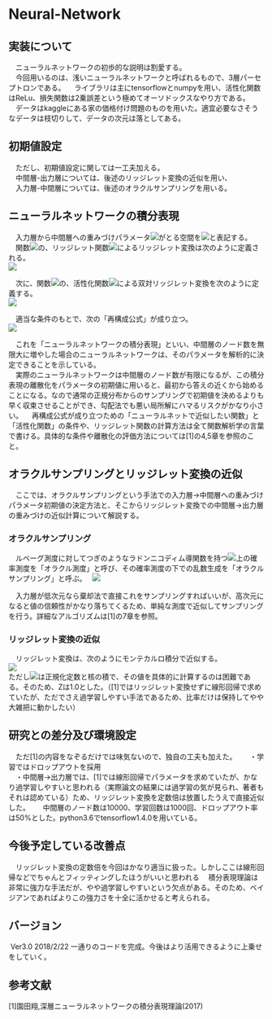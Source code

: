 # Neural-Network
## 実装について
　ニューラルネットワークの初歩的な説明は割愛する。  
　今回用いるのは、浅いニューラルネットワークと呼ばれるもので、3層パーセプトロンである。 
　ライブラリは主にtensorflowとnumpyを用い、活性化関数はReLu、損失関数は2乗誤差という極めてオーソドックスなやり方である。  
　データはkaggleにある家の価格付け問題のものを用いた。適宜必要なさそうなデータは枝切りして、データの次元は落としてある。  

## 初期値設定
　ただし、初期値設定に関しては一工夫加える。  
　中間層-出力層については、後述のリッジレット変換の近似を用い、  
　入力層-中間層については、後述のオラクルサンプリングを用いる。  

## ニューラルネットワークの積分表現
　入力層から中間層への重みづけパラメータ<img src="https://latex.codecogs.com/gif.latex?(a,b)&space;a\in\mathbb{R}^d,b\in\mathbb{R}" />がとる空間を<img src="https://latex.codecogs.com/gif.latex?\mathbb{Y}^{d+1}(=\mathbb{R}^{d+1})" />と表記する。  
　関数<img src="https://latex.codecogs.com/gif.latex?f:\mathbb{R}^d\rightarrow\mathbb{C}" />の、リッジレット関数<img src="https://latex.codecogs.com/gif.latex?\psi:\mathbb{R}\rightarrow\mathbb{C}" />によるリッジレット変換は次のように定義される。  
 <img src="https://latex.codecogs.com/gif.latex?(\mathcal{R}_\psi&space;f)(a,b):=\int_{\mathbb{R}^d}f(x)\overline{\psi(a\cdot&space;x-b)}|a|dx" />

　次に、関数<img src="https://latex.codecogs.com/gif.latex?T:\mathbb{Y}^{d+1}\rightarrow\mathbb{C}" />の、活性化関数<img src="https://latex.codecogs.com/gif.latex?\eta:\mathbb{R}\rightarrow\mathbb{C}" />による双対リッジレット変換を次のように定義する。  
<img src="https://latex.codecogs.com/gif.latex?(\mathcal{R}^*_\eta&space;T)(x):=\int_{\mathbb{Y}^{d+1}}T(a.b)\eta(a\cdot&space;x-b)|a|^{-1}dadb" />

　適当な条件のもとで、次の「再構成公式」が成り立つ。  
<img src="https://latex.codecogs.com/gif.latex?f(x)=\int_{\mathbb{Y}^{d+1}}(\mathcal{R}_\psi&space;f)(a,b)\eta(a\cdot&space;x-b)dadb" />

　これを「ニューラルネットワークの積分表現」といい、中間層のノード数を無限大に増やした場合のニューラルネットワークは、そのパラメータを解析的に決定できることを示している。  
　実際のニューラルネットワークは中間層のノード数が有限になるが、この積分表現の離散化をパラメータの初期値に用いると、最初から答えの近くから始めることになる。なので通常の正規分布からのサンプリングで初期値を決めるよりも早く収束させることができ、勾配法でも悪い局所解にハマるリスクがかなり小さい。
　再構成公式が成り立つための「ニューラルネットで近似したい関数」と「活性化関数」の条件や、リッジレット関数の計算方法は全て関数解析学の言葉で書ける。具体的な条件や離散化の評価方法については[1]の4,5章を参照のこと。  

## オラクルサンプリングとリッジレット変換の近似
　ここでは、オラクルサンプリングという手法での入力層→中間層への重みづけパラメータ初期値の決定方法と、そこからリッジレット変換での中間層→出力層の重みづけの近似計算について解説する。


### オラクルサンプリング
　ルベーグ測度に対してつぎのようなラドンニコディム導関数を持つ<img src="https://latex.codecogs.com/gif.latex?\mathbb{Y}^{d+1}" />上の確率測度を「オラクル測度」と呼び、その確率測度の下での乱数生成を「オラクルサンプリング」と呼ぶ。  
 <img src="https://latex.codecogs.com/gif.latex?\mu(a,b):=\frac{|(\mathcal{R}_\psi&space;f)(a,b)|}{\int_{\mathbb{Y}^{d+1}}|(\mathcal{R}_\psi&space;f)(a,b)|dadb}" />

　入力層が低次元なら棄却法で直接これをサンプリングすればいいが、高次元になると値の信頼性がかなり落ちてくるため、単純な測度で近似してサンプリングを行う。詳細なアルゴリズムは[1]の7章を参照。  

### リッジレット変換の近似
　リッジレット変換は、次のようにモンテカルロ積分で近似する。  
 <img src="https://latex.codecogs.com/gif.latex?(\mathcal{R}_\psi&space;f)(a,b):=\frac{1}{nZ}\Sigma^n_{i=1}y_i\psi(a\cdot&space;x-b)" />  
ただし<img src="https://latex.codecogs.com/gif.latex?Z:=K_{\psi,\eta}\int_{\mathbb{Y}^{d+1}}|(\mathcal{R}_\psi&space;f)(a,b)|dadb" />は正規化定数と核の積で、その値を具体的に計算するのは困難である。そのため、Zは1.0とした。（[1]ではリッジレット変換せずに線形回帰で求めていたが、ただでさえ過学習しやすい手法であるため、比率だけは保持してやや大雑把に動かしたい）

## 研究との差分及び環境設定
　ただ[1]の内容をなぞるだけでは味気ないので、独自の工夫も加えた。  
　・学習ではドロップアウトを採用  
　・中間層→出力層では、[1]では線形回帰でパラメータを求めていたが、かなり過学習しやすいと思われる（実際論文の結果には過学習の気が見られ、著者もそれは認めている）ため、リッジレット変換を定数倍は放置したうえで直接近似した。  
　中間層のノード数は10000、学習回数は1000回、ドロップアウト率は50%とした。python3.6でtensorflow1.4.0を用いている。
 

## 今後予定している改善点
　リッジレット変換の定数倍を今回はかなり適当に扱った。しかしここは線形回帰などでちゃんとフィッティングしたほうがいいと思われる
　積分表現理論は非常に強力な手法だが、やや過学習しやすいという欠点がある。そのため、ベイジアンであればよりこの強力さを十全に活かせると考えられる。

## バージョン
  Ver3.0 2018/2/22 一通りのコードを完成。今後はより活用できるように上乗せをしていく。

## 参考文献
[1]園田翔,深層ニューラルネットワークの積分表現理論(2017)
